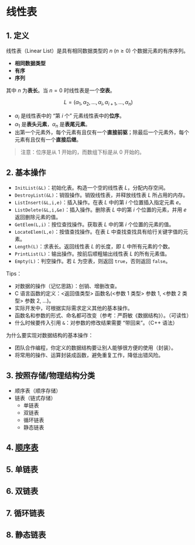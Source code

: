 # 线性表

## 1. 定义

线性表（Linear List）是具有相同数据类型的 $n$ $(n \geq 0)$ 个数据元素的有序序列。

- **相同数据类型**
- **有序**
- **序列**

其中 $n$ 为**表长**。当 $n=0$ 时线性表是一个**空表**。

$$
L=(\alpha_1,\alpha_2,...,\alpha_i,\alpha_{i+1},...,\alpha_n)
$$

- $\alpha_i$ 是线性表中的 “第 $i$ 个” 元素线性表中的**位序**。
- $\alpha_1$ 是**表头元素**，$\alpha_n$ 是**表尾元素**。
- 出第一个元素外，每个元素有且仅有一个**直接前驱**；除最后一个元素外，每个元素有且仅有一个**直接后继**。

> 注意：位序是从 $1$ 开始的，而数组下标是从 $0$ 开始的。

## 2. 基本操作

- `InitList(&L)`：初始化表。构造一个空的线性表 $L$，分配内存空间。
- `DestroyList(&L)`：销毁操作。销毁线性表，并释放线性表 $L$ 所占用的内存。
- `ListInsert(&L,i,e)`：插入操作。在表 $L$ 中的第 $i$ 个位置插入指定元素 $e$。
- `ListDelete(&L,i,&e)`：插入操作。删除表 $L$ 中的第 $i$ 个位置的元素，并用 $e$ 返回删除元素的值。
- `GetElem(L,i)`：按位查找操作。获取表 $L$ 中的第 $i$ 个位置的元素的值。
- `LocateElem(L,e)`：按值查找操作。在表 $L$ 中查找查找具有给行关键字值的元素。
- `Length(L)`：求表长。返回线性表 $L$ 的长度，即 $L$ 中所有元素的个数。
- `PrintList(L)`：输出操作。按前后顺粗输出线性表 $L$ 的所有元素值。
- `Empty(L)`：判空操作。若 $L$ 为空表，则返回 `true`，否则返回 `false`。

Tips：

- 对数据的操作（记忆思路）：创销、增删改查。
- C 语言函数的定义：<返回值类型> 函数名(<参数 1 类型> 参数 1, <参数 2 类型> 参数 2, ...)。
- 实际开发中，可根据实际需求定义其他的基本操作。
- 函数名和参数的形式、命名都可改变（参考：严蔚敏《数据结构》）。（可读性）
- 什么时候要传入引用 `&`：对参数的修改结果需要 “带回来”。（C++ 语法）

为什么要实现对数据结构的基本操作：

- 团队合作编程，你定义的数据结构要让别人能够很方便的使用（封装）。
- 将常用的操作、运算封装成函数，避免重复工作，降低出错风险。

## 3. 按照存储/物理结构分类

- 顺序表（顺序存储）
- 链表（链式存储）
  - 单链表
  - 双链表
  - 循环链表
  - 静态链表

## 4. [顺序表](sequence/README.md)

## 5. 单链表

## 6. 双链表

## 7. 循环链表

## 8. 静态链表
